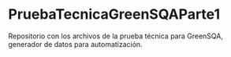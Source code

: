 # PruebaTecnicaGreenSQAParte1
Repositorio con los archivos de la prueba técnica para GreenSQA, generador de datos para automatización.
